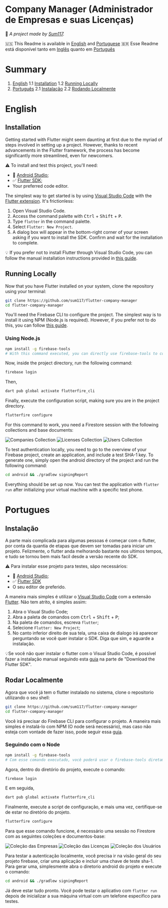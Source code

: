# Company Manager (Administrador de Empresas e suas Licenças)

🖖 *A project made by [Sum117](https://github.com/sum117).*

🇺🇸 This Readme is available in [English](#english) and [Portuguese](#portugues)
🇧🇷 Esse Readme está disponível tanto em [Inglês](#english) quanto em [Português](#portugues)

# Summary
1. [English](#english)
    1.1 [Installation](#installation)
    1.2 [Running Locally](#running-locally)
2. [Português](#portugues)
    2.1 [Instalação](#instalacao)
    2.2 [Rodando Localmente](#rodando-localmente)

# English

## Installation

Getting started with Flutter might seem daunting at first due to the myriad of steps involved in setting up a project. However, thanks to recent advancements in the Flutter framework, the process has become significantly more streamlined, even for newcomers.

⚠️ To install and test this project, you'll need:
- 🤖 [Android Studio](https://developer.android.com/studio?hl=en);
- ✅ [Flutter SDK](https://docs.flutter.dev/get-started/install);
- Your preferred code editor.

The simplest way to get started is by using [Visual Studio Code](https://code.visualstudio.com/) with the [Flutter extension](https://marketplace.visualstudio.com/items?itemName=Dart-Code.flutter). It's frictionless:

1. Open Visual Studio Code.
2. Access the command palette with <kbd>Ctrl</kbd> + <kbd>Shift</kbd> + <kbd>P</kbd>.
3. Type `flutter` in the command palette.
4. Select `Flutter: New Project`.
5. A dialog box will appear in the bottom-right corner of your screen asking if you want to install the SDK. Confirm and wait for the installation to complete.

💡 If you prefer not to install Flutter through Visual Studio Code, you can follow the manual installation instructions provided in [this guide](https://docs.flutter.dev/get-started/install).

## Running Locally

Now that you have Flutter installed on your system, clone the repository using your terminal:

```sh
git clone https://github.com/sum117/flutter-company-manager
cd flutter-company-manager
```

You'll need the Firebase CLI to configure the project. The simplest way is to install it using NPM (Node.js is required). However, if you prefer not to do this, you can follow [this guide](https://firebase.google.com/docs/cli#install-cli-npm).

### Using Node.js

```sh
npm install -g firebase-tools
# With this command executed, you can directly use firebase-tools to configure the project.
```

Now, inside the project directory, run the following command:

```sh
firebase login
```

Then,

```sh
dart pub global activate flutterfire_cli
```

Finally, execute the configuration script, making sure you are in the project directory.

```sh
flutterfire configure
```

For this command to work, you need a Firestore session with the following collections and base documents:

![Companies Collection](docs/images/company.png)
![Licenses Collection](docs/images/license.png)
![Users Collection](docs/images/user.png)

To test authentication locally, you need to go to the overview of your Firebase project, create an application, and include a test SHA-1 key. To generate one, simply open the android directory of the project and run the following command:

```sh
cd android && ./gradlew signingReport
```

Everything should be set up now. You can test the application with `flutter run` after initializing your virtual machine with a specific test phone.

# Portugues

## Instalação

A parte mais complicada para algumas pessoas é começar com o flutter, por conta da quantia de etapas que devem ser tomadas para iniciar um projeto. Felizmente, o flutter anda melhorando bastante nos ultimos tempos, e tudo se tornou bem mais facil desde a versão recente do SDK.

⚠️ Para instalar esse projeto para testes, sãpo necessários:
- 🤖 [Android Studio](https://developer.android.com/studio?hl=pt-br);
- ✅ [Flutter SDK](https://docs.flutter.dev/get-started/install/windows/desktop)
- O seu editor de preferido.

A maneira mais simples é utilizar o [Visual Studio Code](https://code.visualstudio.com/) com a extensão [Flutter](https://marketplace.visualstudio.com/items?itemName=Dart-Code.flutter). Não tem atrito, é simples assim:

1. Abra o Visual Studio Code;
2. Abra a paleta de comandos com <kbd>Ctrl</kbd> + <kbd>Shift</kbd> + <kbd>P</kbd>;
3. Na paleta de comandos, escreva `flutter`;
4. Selecione `Flutter: New Project`;
5. No canto inferior direito de sua tela, uma caixa de dialogo irá aparecer perguntando se você quer instalar o SDK. Diga que sim, e aguarde a instalação.

💡Se você não quer instalar o flutter com o Visual Studio Code, é possível fazer a instalação manual seguindo esta [guia](https://docs.flutter.dev/get-started/install/windows/desktop?tab=vscode) na parte de "Download the Flutter SDK".

## Rodar Localmente

Agora que você já tem o flutter instalado no sistema, clone o repositorio utilizando o seu shell:

```sh
git clone https://github.com/sum117/flutter-company-manager
cd flutter-company-manager
```

Você irá precisar do Firebase CLI para configurar o projeto. A maneira mais simples é instalá-lo com NPM (O node será necessário), mas caso não esteja com vontade de fazer isso, pode seguir essa [guia](https://firebase.google.com/docs/cli?hl=pt-br#setup_update_cli).

### Seguindo com o Node

```sh
npm install -g firebase-tools
# Com esse comando executado, você poderá usar o firebase-tools diretamente para configurar o projeto.
```

Agora, dentro do diretório do projeto, execute o comando:

```sh
firebase login
```

E em seguida,

```sh
dart pub global activate flutterfire_cli
```

Finalmente, execute a script de configuração, e mais uma vez, certifique-se de estar no diretório do projeto.

```sh
flutterfire configure
```

Para que esse comando funcione, é necessário uma sessão no Firestore com as seguintes coleções e documentos-base:

![Coleção das Empresas](docs/images/company.png)
![Coleção das Licenças](docs/images/license.png)
![Coleção dos Usuários](docs/images/user.png)

Para testar a autenticação localmente, você precisa ir na visão geral do seu projeto firebase, criar uma aplicação e incluir uma chave de teste sha-1. Para gerar uma, simplesmente abra o diretorio android do projeto e execute o comando:

```sh
cd android && ./gradlew signingReport
```

Já deve estar tudo pronto. Você pode testar o aplicativo com `flutter run` depois de inicializar a sua máquina virtual com um telefone especifico para testes.
